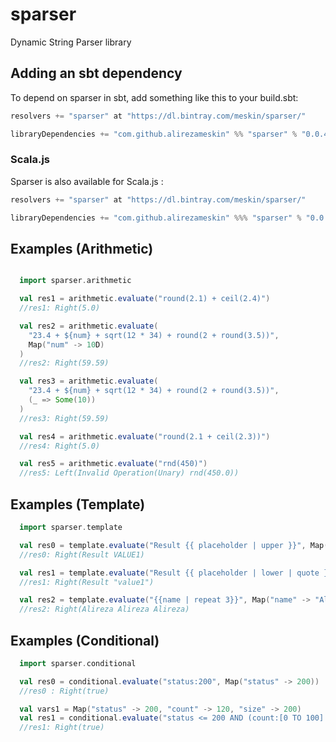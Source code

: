 # sparser
Dynamic String Parser library

## Adding an sbt dependency
To depend on sparser in sbt, add something like this to your build.sbt:

```scala
resolvers += "sparser" at "https://dl.bintray.com/meskin/sparser/"

libraryDependencies += "com.github.alirezameskin" %% "sparser" % "0.0.4" 
```
### Scala.js
Sparser is also available for Scala.js :

```scala
resolvers += "sparser" at "https://dl.bintray.com/meskin/sparser/"

libraryDependencies += "com.github.alirezameskin" %%% "sparser" % "0.0.4" 
```


## Examples (Arithmetic)
```scala

  import sparser.arithmetic

  val res1 = arithmetic.evaluate("round(2.1) + ceil(2.4)")
  //res1: Right(5.0)

  val res2 = arithmetic.evaluate(
    "23.4 + ${num} + sqrt(12 * 34) + round(2 + round(3.5))",
    Map("num" -> 10D)
  )
  //res2: Right(59.59)

  val res3 = arithmetic.evaluate(
    "23.4 + ${num} + sqrt(12 * 34) + round(2 + round(3.5))",
    (_ => Some(10))
  )
  //res3: Right(59.59)

  val res4 = arithmetic.evaluate("round(2.1 + ceil(2.3))")
  //res4: Right(5.0)

  val res5 = arithmetic.evaluate("rnd(450)")
  //res5: Left(Invalid Operation(Unary) rnd(450.0))
```

## Examples (Template)
```scala
  import sparser.template

  val res0 = template.evaluate("Result {{ placeholder | upper }}", Map("placeholder" -> "value1"))
  //res0: Right(Result VALUE1)

  val res1 = template.evaluate("Result {{ placeholder | lower | quote }}", Map("placeholder" -> "value1"))
  //res1: Right(Result "value1")

  val res2 = template.evaluate("{{name | repeat 3}}", Map("name" -> "Alireza "))
  //res2: Right(Alireza Alireza Alireza)
```

## Examples (Conditional)
```scala
  import sparser.conditional

  val res0 = conditional.evaluate("status:200", Map("status" -> 200))
  //res0 : Right(true)

  val vars1 = Map("status" -> 200, "count" -> 120, "size" -> 200)
  val res1 = conditional.evaluate("status <= 200 AND (count:[0 TO 100] OR size:200)", vars1)
  //res1: Right(true)

```
